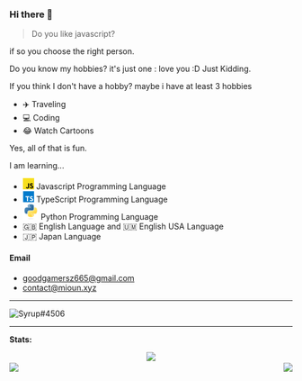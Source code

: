 ### Hi there 👋

> Do you like javascript?

if so you choose the right person.

Do you know my hobbies? it's just one : love you :D Just Kidding.

If you think I don't have a hobby? maybe i have at least 3 hobbies
- ✈️ Traveling
- 💻 Coding
- 😂 Watch Cartoons

Yes, all of that is fun.

I am learning...
- <img height="20" width="20" src="./icons/javascript.svg" /> Javascript Programming Language
- <img height="20" width="20" src="./icons/typescript.svg" /> TypeScript Programming Language
- <img height="28" width="28" src="./icons/python.svg" /> Python Programming Language
- 🇬🇧 English Language and 🇺🇲 English USA Language
- 🇯🇵 Japan Language

#### Email
- goodgamersz665@gmail.com
- contact@mioun.xyz


---


![Syrup#4506](https://discord.c99.nl/widget/theme-1/681843628317868049.png)

---

**Stats:**  

<div align="center">
<img src="https://github-profile-trophy.vercel.app/?username=Syrup&theme=dracula&count_private=true">
</div>
<img align="left" src="https://github-readme-stats.vercel.app/api?username=syrup&show_icons=true&hide_border=true&theme=tokyonight">
<img align="right" src="https://github-readme-stats.vercel.app/api/top-langs/?username=Syrup&theme=tokyonight&hide=batchfile">

